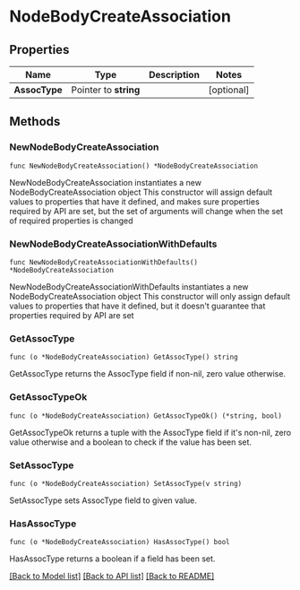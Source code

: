 # NodeBodyCreateAssociation

## Properties

Name | Type | Description | Notes
------------ | ------------- | ------------- | -------------
**AssocType** | Pointer to **string** |  | [optional] 

## Methods

### NewNodeBodyCreateAssociation

`func NewNodeBodyCreateAssociation() *NodeBodyCreateAssociation`

NewNodeBodyCreateAssociation instantiates a new NodeBodyCreateAssociation object
This constructor will assign default values to properties that have it defined,
and makes sure properties required by API are set, but the set of arguments
will change when the set of required properties is changed

### NewNodeBodyCreateAssociationWithDefaults

`func NewNodeBodyCreateAssociationWithDefaults() *NodeBodyCreateAssociation`

NewNodeBodyCreateAssociationWithDefaults instantiates a new NodeBodyCreateAssociation object
This constructor will only assign default values to properties that have it defined,
but it doesn't guarantee that properties required by API are set

### GetAssocType

`func (o *NodeBodyCreateAssociation) GetAssocType() string`

GetAssocType returns the AssocType field if non-nil, zero value otherwise.

### GetAssocTypeOk

`func (o *NodeBodyCreateAssociation) GetAssocTypeOk() (*string, bool)`

GetAssocTypeOk returns a tuple with the AssocType field if it's non-nil, zero value otherwise
and a boolean to check if the value has been set.

### SetAssocType

`func (o *NodeBodyCreateAssociation) SetAssocType(v string)`

SetAssocType sets AssocType field to given value.

### HasAssocType

`func (o *NodeBodyCreateAssociation) HasAssocType() bool`

HasAssocType returns a boolean if a field has been set.


[[Back to Model list]](../README.md#documentation-for-models) [[Back to API list]](../README.md#documentation-for-api-endpoints) [[Back to README]](../README.md)


